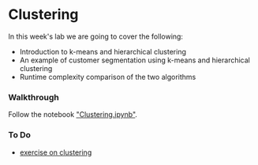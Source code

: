 # Clustering

In this week's lab we are going to cover the following:
- Introduction to k-means and hierarchical clustering
- An example of customer segmentation using k-means and hierarchical clustering
- Runtime complexity comparison of the two algorithms

### Walkthrough
Follow the notebook ["Clustering.ipynb"](Clustering.ipynb).

### To Do 
- [exercise on clustering](k_means_clustering_practice_text.ipynb) 
